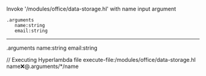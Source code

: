 Invoke '/modules/office/data-storage.hl' with name input argument

```hyperlambda
.arguments
   name:string
   email:string
```
---
.arguments
   name:string
   email:string

// Executing Hyperlambda file
execute-file:/modules/office/data-storage.hl
   name:x:@.arguments/*/name

